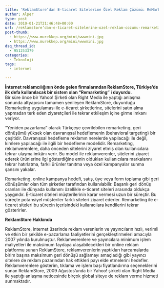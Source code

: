 ```yaml
---
title: 'ReklamStore’dan E-ticaret Sitelerine Özel Reklam Çözümü: ReMarketing'
author: Alper
type: post
date: 2010-01-21T21:46:48+00:00
url: /reklamstore’dan-e-ticaret-sitelerine-ozel-reklam-cozumu-remarketing/
post-thumb:
  - https://www.murekkep.org/mini/wwwmini.jpg
  - https://www.murekkep.org/mini/wwwmini.jpg
dsq_thread_id:
  - 951253379
categories:
  - Teknoloji
tags:
  - internet

---
```

**İnternet reklamcılığının önde gelen firmalarından ReklamStore, Türkiye&#8217;de ilk defa kullanılacak bir sistem olan &#8220;Remarketing&#8221; i duyurdu.**  
Bir süre önce bir Yahoo! Şirketi olan Right Media ile yaptığı anlaşma sonunda altyapısını tamamen yenileyen ReklamStore, duyurduğu Remarketing uygulaması ile e-ticaret şirketlerine, sitelerini satın alma yapmadan terk eden ziyaretçileri ile tekrar etkileşim içine girme imkanı veriyor.

“Yeniden pazarlama” olarak Türkçeye çevrilebilen remarketing, geri dönüşümü yüksek olan davranışsal hedeflemenin (behavioral targeting) bir çeşitidir. Davranışsal hedefleme reklamın nerelerde yapılacağı ile değil, kimlere yapılacağı ile ilgili bir hedefleme modelidir. Remarketing, reklamverenlere, daha önceden sitelerini ziyaret etmiş olan kullanıcılara tekrar ulaşma imkânı verir. Bu model ile reklamverenler, sitelerini ziyaret ederek ürünlerine ilgi gösterdiğine emin oldukları kullanıcılara markalarını tekrar hatırlatma, farklı ürünler tanıtma veya özel kampanyalar sunma şansını yakalar.

Remarketing, online kampanya hedefi, satış, üye veya form toplama gibi geri dönüşümler olan tüm şirketler tarafından kullanılabilir. Başarılı geri dönüş oranları ile dünyada kullanımı özellikle e-ticaret siteleri arasında oldukça yaygındır. E-ticaret siteleri müşterilerinin karar vermesi uzun bir süreçtir. Bu süreçte potansiyel müşteriler farklı siteleri ziyaret ederler. Remarketing ile e-ticaret siteleri bu sürecin içerisindeki kullanıcılara kendilerini tekrar gösterirler.

**ReklamStore Hakkında**

ReklamStore, internet üzerinde reklam verenlerin ve yayıncıların hızlı, verimli ve etkin bir şekilde e-pazarlama faaliyetlerini gerçekleştirmeleri amacıyla 2007 yılında kurulmuştur. Reklamverenlere ve yayıncılara minimum işlem maliyetleri ile maksimum faydaya ulaşabilecekleri bir online reklam platformu sunan ReklamStore, reklamverenlerin yaptıkları harcamalarda birim başına maksimum geri dönüşü sağlamayı amaçladığı gibi yayıncı sitelere de reklam pazarından hak ettikleri payı elde etmelerini hedefler. Reklamverenlere gösterim, tıklama ve işlem başı fiyatlandırma seçeneklerini sunan ReklamStore, 2009 Ağustos’unda bir Yahoo! şirketi olan Right Media ile yaptığı anlaşma neticesinde birçok global siteye de reklam verme hizmeti sunmaktadır.